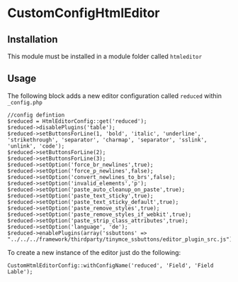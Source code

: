 # CustomConfigHtmlEditor

## Installation
This module must be installed in a module folder called `htmleditor`

## Usage
The following block adds a new editor configuration called `reduced` within `_config.php`
```
//config defintion
$reduced = HtmlEditorConfig::get('reduced');
$reduced->disablePlugins('table');
$reduced->setButtonsForLine(1, 'bold', 'italic', 'underline', 'strikethrough', 'separator', 'charmap', 'separator', 'sslink', 'unlink', 'code');
$reduced->setButtonsForLine(2);
$reduced->setButtonsForLine(3);
$reduced->setOption('force_br_newlines',true);
$reduced->setOption('force_p_newlines',false);
$reduced->setOption('convert_newlines_to_brs',false);
$reduced->setOption('invalid_elements','p');
$reduced->setOption('paste_auto_cleanup_on_paste',true);
$reduced->setOption('paste_text_sticky',true);
$reduced->setOption('paste_text_sticky_default',true);
$reduced->setOption('paste_remove_styles',true);
$reduced->setOption('paste_remove_styles_if_webkit',true);
$reduced->setOption('paste_strip_class_attributes',true);
$reduced->setOption('language', 'de');
$reduced->enablePlugins(array('ssbuttons' => "../../../framework/thirdparty/tinymce_ssbuttons/editor_plugin_src.js"));
```

To create a new instance of the editor just do the following:
```
CustomHtmlEditorConfig::withConfigName('reduced', 'Field', 'Field Lable');
```
